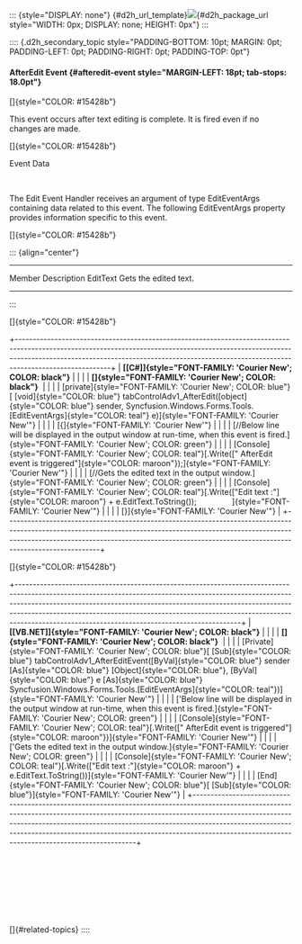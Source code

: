 ::: {style="DISPLAY: none"}
[](ms-xhelp:///?Id=d2h_url_template){#d2h_url_template}![](!package_url!){#d2h_package_url style="WIDTH: 0px; DISPLAY: none; HEIGHT: 0px"}
:::

:::: {.d2h_secondary_topic style="PADDING-BOTTOM: 10pt; MARGIN: 0pt; PADDING-LEFT: 0pt; PADDING-RIGHT: 0pt; PADDING-TOP: 0pt"}
#### AfterEdit Event {#afteredit-event style="MARGIN-LEFT: 18pt; tab-stops: 18.0pt"}

[]{style="COLOR: #15428b"} 

This event occurs after text editing is complete. It is fired even if no changes are made.

[]{style="COLOR: #15428b"} 

Event Data

 

The Edit Event Handler receives an argument of type EditEventArgs containing data related to this event. The following EditEventArgs property provides information specific to this event.

[]{style="COLOR: #15428b"} 

::: {align="center"}
  ---------- -----------------------
  Member     Description
  EditText   Gets the edited text.
  ---------- -----------------------
:::

[]{style="COLOR: #15428b"} 

+--------------------------------------------------------------------------------------------------------------------------------------------------------------------------------------------------------------------------------------------------------------------+
| **[\[C#\]]{style="FONT-FAMILY: 'Courier New'; COLOR: black"}**                                                                                                                                                                                                     |
|                                                                                                                                                                                                                                                                    |
| **[]{style="FONT-FAMILY: 'Courier New'; COLOR: black"}**                                                                                                                                                                                                           |
|                                                                                                                                                                                                                                                                    |
| [private]{style="FONT-FAMILY: 'Courier New'; COLOR: blue"}[ [void]{style="COLOR: blue"} tabControlAdv1_AfterEdit([object]{style="COLOR: blue"} sender, Syncfusion.Windows.Forms.Tools.[EditEventArgs]{style="COLOR: teal"} e)]{style="FONT-FAMILY: 'Courier New'"} |
|                                                                                                                                                                                                                                                                    |
| [{]{style="FONT-FAMILY: 'Courier New'"}                                                                                                                                                                                                                            |
|                                                                                                                                                                                                                                                                    |
| [//Below line will be displayed in the output window at run-time, when this event is fired.]{style="FONT-FAMILY: 'Courier New'; COLOR: green"}                                                                                                                     |
|                                                                                                                                                                                                                                                                    |
| [Console]{style="FONT-FAMILY: 'Courier New'; COLOR: teal"}[.Write([\" AfterEdit event is triggered\"]{style="COLOR: maroon"});]{style="FONT-FAMILY: 'Courier New'"}                                                                                                |
|                                                                                                                                                                                                                                                                    |
| [//Gets the edited text in the output window.]{style="FONT-FAMILY: 'Courier New'; COLOR: green"}                                                                                                                                                                   |
|                                                                                                                                                                                                                                                                    |
| [Console]{style="FONT-FAMILY: 'Courier New'; COLOR: teal"}[.Write([\"Edit text :\"]{style="COLOR: maroon"} + e.EditText.ToString());                ]{style="FONT-FAMILY: 'Courier New'"}                                                                          |
|                                                                                                                                                                                                                                                                    |
| [}]{style="FONT-FAMILY: 'Courier New'"}                                                                                                                                                                                                                            |
+--------------------------------------------------------------------------------------------------------------------------------------------------------------------------------------------------------------------------------------------------------------------+

[]{style="COLOR: #15428b"} 

+--------------------------------------------------------------------------------------------------------------------------------------------------------------------------------------------------------------------------------------------------------------------------------------------------------------------------------------------------------------------------------------+
| **[\[VB.NET\]]{style="FONT-FAMILY: 'Courier New'; COLOR: black"}**                                                                                                                                                                                                                                                                                                                   |
|                                                                                                                                                                                                                                                                                                                                                                                      |
| **[]{style="FONT-FAMILY: 'Courier New'; COLOR: black"}**                                                                                                                                                                                                                                                                                                                             |
|                                                                                                                                                                                                                                                                                                                                                                                      |
| [Private]{style="FONT-FAMILY: 'Courier New'; COLOR: blue"}[ [Sub]{style="COLOR: blue"} tabControlAdv1_AfterEditEvent([ByVal]{style="COLOR: blue"} sender [As]{style="COLOR: blue"} [Object]{style="COLOR: blue"}, [ByVal]{style="COLOR: blue"} e [As]{style="COLOR: blue"} Syncfusion.Windows.Forms.Tools.[EditEventArgs]{style="COLOR: teal"})]{style="FONT-FAMILY: 'Courier New'"} |
|                                                                                                                                                                                                                                                                                                                                                                                      |
| [\'Below line will be displayed in the output window at run-time, when this event is fired.]{style="FONT-FAMILY: 'Courier New'; COLOR: green"}                                                                                                                                                                                                                                       |
|                                                                                                                                                                                                                                                                                                                                                                                      |
| [Console]{style="FONT-FAMILY: 'Courier New'; COLOR: teal"}[.Write([\" AfterEdit event is triggered\"]{style="COLOR: maroon"})]{style="FONT-FAMILY: 'Courier New'"}                                                                                                                                                                                                                   |
|                                                                                                                                                                                                                                                                                                                                                                                      |
| [\'Gets the edited text in the output window.]{style="FONT-FAMILY: 'Courier New'; COLOR: green"}                                                                                                                                                                                                                                                                                     |
|                                                                                                                                                                                                                                                                                                                                                                                      |
| [Console]{style="FONT-FAMILY: 'Courier New'; COLOR: teal"}[.Write([\"Edit text :\"]{style="COLOR: maroon"} + e.EditText.ToString())]{style="FONT-FAMILY: 'Courier New'"}                                                                                                                                                                                                             |
|                                                                                                                                                                                                                                                                                                                                                                                      |
| [End]{style="FONT-FAMILY: 'Courier New'; COLOR: blue"}[ [Sub]{style="COLOR: blue"}]{style="FONT-FAMILY: 'Courier New'"}                                                                                                                                                                                                                                                              |
+--------------------------------------------------------------------------------------------------------------------------------------------------------------------------------------------------------------------------------------------------------------------------------------------------------------------------------------------------------------------------------------+

 

 

 

 

[]{#related-topics}
::::
